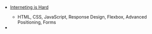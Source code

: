- [Interneting is Hard](https://internetingishard.com/)
  - HTML, CSS, JavaScript, Response Design, Flexbox, Advanced Positioning, Forms

- 